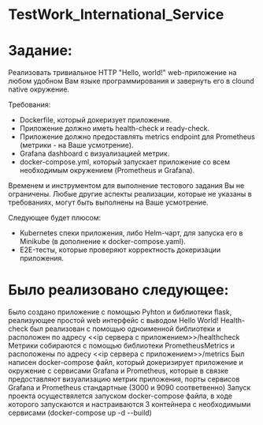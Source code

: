 # TestWork_International_Service
# Задание:
Реализовать тривиальное HTTP "Hello, world!" web-приложение на любом
удобном Вам языке программирования и завернуть его в clound native
окружение.

Требования:
  - Dockerfile, который докеризует приложение.
  - Приложение должно иметь health-check и ready-check.
  - Приложение должно предоставлять metrics endpoint для Prometheus
(метрики - на Ваше усмотрение).
  - Grafana dashboard с визуализацией метрик.
  - docker-compose.yml, который запускает приложение со всем необходимым
окружением (Prometheus и Grafana).

Временем и инструментом для выполнение тестового задания Вы не
ограничены. Любые другие аспекты реализации, которые не указаны в
требованиях, могут быть выполнены на Ваше усмотрение.

Следующее будет плюсом:
  - Kubernetes спеки приложения, либо Helm-чарт, для запуска его в
Minikube (в дополнение к docker-compose.yaml).
  - E2E-тесты, которые проверяют корректность докеризации приложения.
# Было реализовано следующее:
Было создано приложение с помощью Pyhton и библиотеки flask, реализующее простой web интерфейс с выводом Hello World!
Health-check был реализован с помощью одноименной библиотеки и расположен по адресу <<ip сервера с приложением>>/healthcheck
Метрики собираются с помощью библиотеки PrometheusMetrics и расположены по адресу <<ip сервера с приложением>>/metrics
Был написен docker-compose файл, который докеризирует приложение и окружение с сервисами Grafana и Prometheus, которые в связке предоставляют визуализацию метрик приложения, порты сервисов Grafana и Prometheus стандартные (3000 и 9090 соответвенно)
Запуск проекта осуществялется запуском docker-compose файла, в ходе которого запускаются и настраиваются 3 контейнера с необходимыми сервисами (docker-compose up -d --build)
